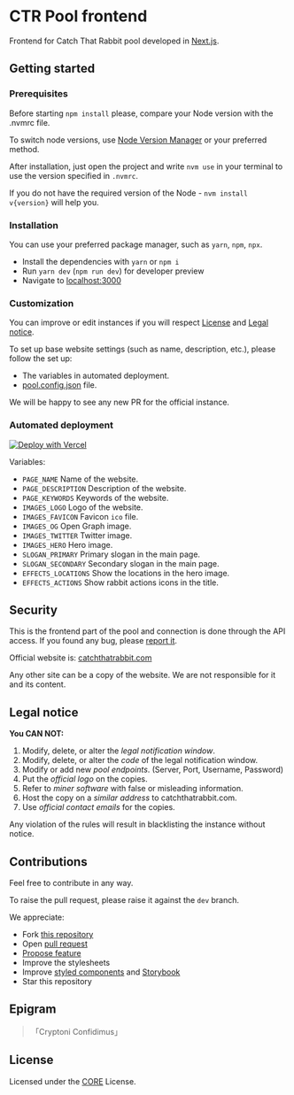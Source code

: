 # CTR Pool frontend

Frontend for Catch That Rabbit pool developed in [Next.js](https://nextjs.org/).

## Getting started

### Prerequisites

Before starting `npm install` please, compare your Node version with the .nvmrc file.

To switch node versions, use [Node Version Manager](https://github.com/nvm-sh/nvm) or your preferred method.

After installation, just open the project and write `nvm use` in your terminal to use the version specified in `.nvmrc`.

If you do not have the required version of the Node - `nvm install v{version}` will help you.

### Installation

You can use your preferred package manager, such as `yarn`, `npm`, `npx`.

- Install the dependencies with `yarn` or `npm i`
- Run `yarn dev` (`npm run dev`) for developer preview
- Navigate to [localhost:3000](http://localhost:3000/)

### Customization

You can improve or edit instances if you will respect [License](LICENSE) and [Legal notice](#legal-notice).

To set up base website settings (such as name, description, etc.), please follow the set up:
- The variables in automated deployment.
- [pool.config.json](https://github.com/catchthatrabbit/pool-frontend/blob/master/pool.config.json) file.

We will be happy to see any new PR for the official instance.

### Automated deployment

[![Deploy with Vercel](https://vercel.com/button)](https://vercel.com/new/clone?repository-url=https%3A%2F%2Fgithub.com%2Fcatchthatrabbit%2Fpool-frontend&env=PAGE_NAME,PAGE_DESCRIPTION,PAGE_KEYWORDS,IMAGES_LOGO,IMAGES_OG,IMAGES_TWITTER&envDescription=Variables%20for%20the%20custom%20instance.%20%2F%2F%20Leave%20empty%20for%20the%20default%20values.&envLink=https%3A%2F%2Fgithub.com%2Fcatchthatrabbit%2Fpool-frontend%23automated-deployment&project-name=ctr-pool&repo-name=ctr-pool)

Variables:
- `PAGE_NAME` Name of the website.
- `PAGE_DESCRIPTION` Description of the website.
- `PAGE_KEYWORDS` Keywords of the website.
- `IMAGES_LOGO` Logo of the website.
- `IMAGES_FAVICON` Favicon `ico` file.
- `IMAGES_OG` Open Graph image.
- `IMAGES_TWITTER` Twitter image.
- `IMAGES_HERO` Hero image.
- `SLOGAN_PRIMARY` Primary slogan in the main page.
- `SLOGAN_SECONDARY` Secondary slogan in the main page.
- `EFFECTS_LOCATIONS` Show the locations in the hero image.
- `EFFECTS_ACTIONS` Show rabbit actions icons in the title.

## Security

This is the frontend part of the pool and connection is done through the API access. If you found any bug, please [report it](https://github.com/catchthatrabbit/pool-frontend/issues/new?template=bug.yml).

Official website is: [catchthatrabbit.com](https://catchthatrabbit.com)

Any other site can be a copy of the website. We are not responsible for it and its content.

## Legal notice

**You CAN NOT:**
1. Modify, delete, or alter the *legal notification window*.
1. Modify, delete, or alter the *code* of the legal notification window.
1. Modify or add new *pool endpoints*. (Server, Port, Username, Password)
1. Put the *official logo* on the copies.
1. Refer to *miner software* with false or misleading information.
1. Host the copy on a *similar address* to catchthatrabbit.com.
1. Use *official contact emails* for the copies.

Any violation of the rules will result in blacklisting the instance without notice.

## Contributions

Feel free to contribute in any way.

To raise the pull request, please raise it against the `dev` branch.

We appreciate:
- Fork [this repository](https://github.com/catchthatrabbit/pool-frontend/fork)
- Open [pull request](https://github.com/catchthatrabbit/pool-frontend/pulls)
- [Propose feature](https://github.com/catchthatrabbit/pool-frontend/issues/new?template=feature.yml)
- Improve the stylesheets
- Improve [styled components](https://styled-components.com/) and [Storybook](https://storybook.js.org/)
- Star this repository

## Epigram

> 「Cryptoni Confidimus」

## License

Licensed under the [CORE](LICENSE) License.
